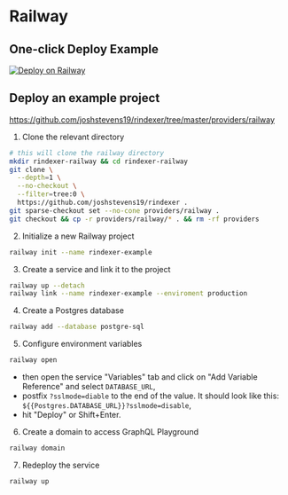 # Railway

## One-click Deploy Example

[![Deploy on Railway](https://railway.app/button.svg)](https://railway.app/template/Rqrlcf?referralCode=eD4laT)

## Deploy an example project

<https://github.com/joshstevens19/rindexer/tree/master/providers/railway>

1. Clone the relevant directory

  ```bash
  # this will clone the railway directory
  mkdir rindexer-railway && cd rindexer-railway
  git clone \
    --depth=1 \
    --no-checkout \
    --filter=tree:0 \
    https://github.com/joshstevens19/rindexer .
  git sparse-checkout set --no-cone providers/railway .
  git checkout && cp -r providers/railway/* . && rm -rf providers
  ```

2. Initialize a new Railway project

  ```bash
  railway init --name rindexer-example
  ```

3. Create a service and link it to the project
  
  ```bash
  railway up --detach
  railway link --name rindexer-example --enviroment production
  ```

4. Create a Postgres database

  ```bash
  railway add --database postgre-sql
  ```

5. Configure environment variables

  ```bash
  railway open
  ```

- then open the service "Variables" tab and click on "Add Variable Reference" and select `DATABASE_URL`,
- postfix `?sslmode=diable` to the end of the value. It should look like this: `${{Postgres.DATABASE_URL}}?sslmode=disable`,
- hit "Deploy" or Shift+Enter.

6. Create a domain to access GraphQL Playground

  ```bash
  railway domain
  ```

7. Redeploy the service

  ```bash
  railway up
  ```
